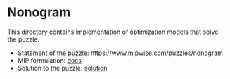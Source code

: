# Nonogram
This directory contains implementation of optimization models that solve the puzzle.

- Statement of the puzzle: https://www.mipwise.com/puzzles/nonogram
- MIP formulation: [docs](docs/README.md)
- Solution to the puzzle: [solution](docs/nonogram_solution.md)